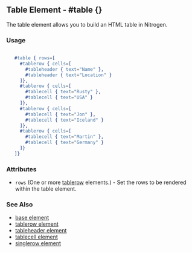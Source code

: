<!-- dash: #table | Element | ###:Section -->



## Table Element - #table {}

The table element allows you to build an HTML table in Nitrogen.

### Usage

```erlang

   #table { rows=[
     #tablerow { cells=[
       #tableheader { text="Name" },
       #tableheader { text="Location" }
     ]},
     #tablerow { cells=[
       #tablecell { text="Rusty" },
       #tablecell { text="USA" }
     ]},
     #tablerow { cells=[
       #tablecell { text="Jon" },
       #tablecell { text="Iceland" }
     ]},
     #tablerow { cells=[
       #tablecell { text="Martin" },
       #tablecell { text="Germany" }
     ]}	
   ]}

```

### Attributes

* `rows` (One or more [tablerow](./tablerow.md) elements.) - Set the rows to
  be rendered within the table element.

### See Also

 *  [base element](./element_base.md)
 *  [tablerow element](./tablerow.md)
 *  [tableheader element](./tableheader.md)
 *  [tablecell element](./tablecell.md)
 *  [singlerow element](./singlerow.md)
